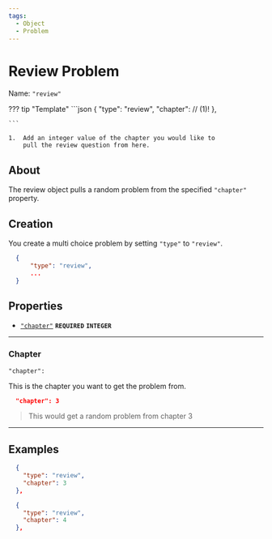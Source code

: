 ```yaml
---
tags:
  - Object
  - Problem
---
```

# Review Problem

Name: `"review"`

??? tip "Template"
    ```json
      {
          "type": "review",
          "chapter": // (1)!
      },
    
    ```

    1.  Add an integer value of the chapter you would like to
        pull the review question from here.

    
## About

The review object pulls a random problem from the specified
`"chapter"` property.

## Creation

You create a multi choice problem by setting `"type"` to `"review"`. 

```json
  {
      "type": "review",
      ...
  }
```

## Properties

* [`"chapter"`](#chapter) <code><b>REQUIRED</b></code> <code><b>INTEGER</b></code>

--- 

### Chapter

`"chapter": `

This is the chapter you want to get the problem from.

```json
  "chapter": 3
```
> This would get a random problem from chapter 3
--- 

## Examples
```json
  {
    "type": "review",
    "chapter": 3
  },
```
```json
  {
    "type": "review",
    "chapter": 4
  },
```
